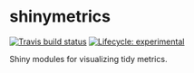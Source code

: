 # shinymetrics

<!-- badges: start -->
[![Travis build status](https://travis-ci.org/ramnathv/shinymetrics.svg?branch=master)](https://travis-ci.org/ramnathv/shinymetrics)
[![Lifecycle: experimental](https://img.shields.io/badge/lifecycle-experimental-orange.svg)](https://www.tidyverse.org/lifecycle/#experimental)
<!-- badges: end -->

Shiny modules for visualizing tidy metrics.
